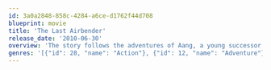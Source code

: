 ```yaml
---
id: 3a0a2848-858c-4284-a6ce-d1762f44d708
blueprint: movie
title: 'The Last Airbender'
release_date: '2010-06-30'
overview: 'The story follows the adventures of Aang, a young successor to a long line of Avatars, who must put his childhood ways aside and stop the Fire Nation from enslaving the Water, Earth and Air nations.'
genres: '[{"id": 28, "name": "Action"}, {"id": 12, "name": "Adventure"}, {"id": 10751, "name": "Family"}, {"id": 14, "name": "Fantasy"}]'
---
```

